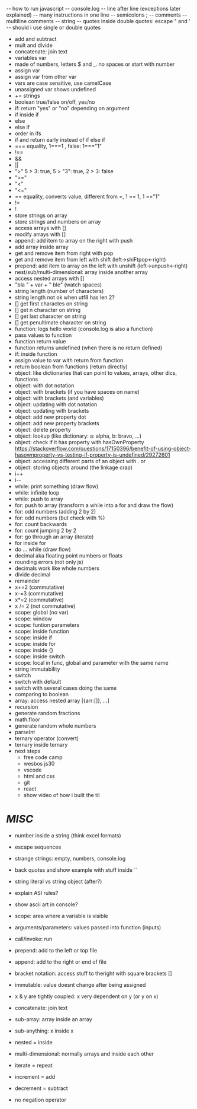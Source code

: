 -- how to run javascript
-- console.log
-- line after line (exceptions later explained)
-- many instructions in one line
-- semicolons ;
-- comments
-- multiline comments
-- string
-- quotes inside double quotes: escape " and '
-- should i use single or double quotes
- add and subtract
- mult and divide
- concatenate: join text
- variables var
- made of numbers, letters \$ and \_. no spaces or start with number
- assign var
- assign var from other var
- vars are case sensitive, use camelCase
- unassigned var shows undefined
- += strings
- boolean true/false on/off, yes/no
- if: return "yes" or "no" depending on argument
- if inside if
- else
- else if
- order in ifs
- if and return early instead of if else if
- === equality, 1===1 , false: 1==="1"
- !==
- &&
- ||
- ">" 5 > 3: true, 5 > "3": true, 2 > 3: false
- ">="
- "<"
- "<="
- == equality, converts value, different from =, 1 == 1, 1 =="1"
- !=
- !
- store strings on array
- store strings and numbers on array
- access arrays with []
- modify arrays with []
- append: add item to array on the right with push
- add array inside array
- get and remove item from right with pop
- get and remove item from left with shift (left->shiFtpop<-right)
- prepend: add item to array on the left with unshift (left->unpush<-right)
- nest/sub/multi-dimensional: array inside another array
- access nested arrays with []
- "bla " + var + " ble" (watch spaces)
- string length (number of characters)
- string length not ok when utf8 has len 2?
- [] get first charactes on string
- [] get n character on string
- [] get last character on string
- [] get penultimate character on string
- function: logs hello world (console.log is also a function)
- pass values to function
- function return value
- function returns undefined (when there is no return defined)
- if: inside function
- assign value to var with return from function
- return boolean from functions (return directly)
- object: like dictionaries that can point to values, arrays, other dics, functions
- object: with dot notation
- object: with brackets (if you have spaces on name)
- object: with brackets (and variables)
- object: updating with dot notation
- object: updating with brackets
- object: add new property dot
- object: add new property brackets
- object: delete property
- object: lookup (like dictionary: a: alpha, b: bravo, ...)
- object: check if it has property with hasOwnProperty https://stackoverflow.com/questions/17150396/benefit-of-using-object-hasownproperty-vs-testing-if-property-is-undefined/29272601
- object: accessing different parts of an object with . or [](nested)
- object: storing objects around (the linkage crap)
- i++
- i--
- while: print something (draw flow)
- while: infinite loop
- while: push to array
- for: push to array (transform a while into a for and draw the flow)
- for: odd numbers (adding 2 by 2)
- for: odd numbers (but check with %)
- for: count backwards
- for: count jumping 2 by 2
- for: go through an array (iterate)
- for inside for
- do ... while (draw flow)
- decimal aka floating point numbers or floats
- rounding errors (not only js)
- decimals work like whole numbers
- divide decimal
- remainder
- x+=2 (commutative)
- x-=3 (commutative)
- x\*=2 (commutative)
- x /= 2 (not commutative)
- scope: global (no var)
- scope: window
- scope: funtion parameters
- scope: inside function
- scope: inside if
- scope: inside for
- scope: inside {}
- scope: inside switch
- scope: local in func, global and parameter with the same name
- string immutability
- switch
- switch with default
- switch with several cases doing the same
- comparing to boolean
- array: access nested array [{arr:[]}, ...]
- recursion
- generate random fractions
- math.floor
- generate random whole numbers
- parseInt
- ternary operator (convert)
- ternary inside ternary
- next steps
  - free code camp
  - wesbos js30
  - vscode
  - html and css
  - git
  - react
  - show video of how i built the til

# _MISC_
- number inside a string (think excel formats)
- escape sequences
- strange strings: empty, numbers, console.log
- back quotes and show example with stuff inside ``
- string literal vs string object (after?)
- explain ASI rules?
- show ascii art in console?

- scope: area where a variable is visible
- arguments/parameters: values passed into function (inputs)
- call/invoke: run
- prepend: add to the left or top file
- append: add to the right or end of file
- bracket notation: access stuff to theright with square brackets []
- immutable: value doesnt change after being assigned
- x & y are tightly coupled: x very dependent on y (or y on x)
- concatenate: join text
- sub-array: array inside an array
- sub-anything: x inside x
- nested = inside
- multi-dimensional: normally arrays and inside each other
- iterate = repeat
- increment = add
- decrement = subtract

- no negation operator
